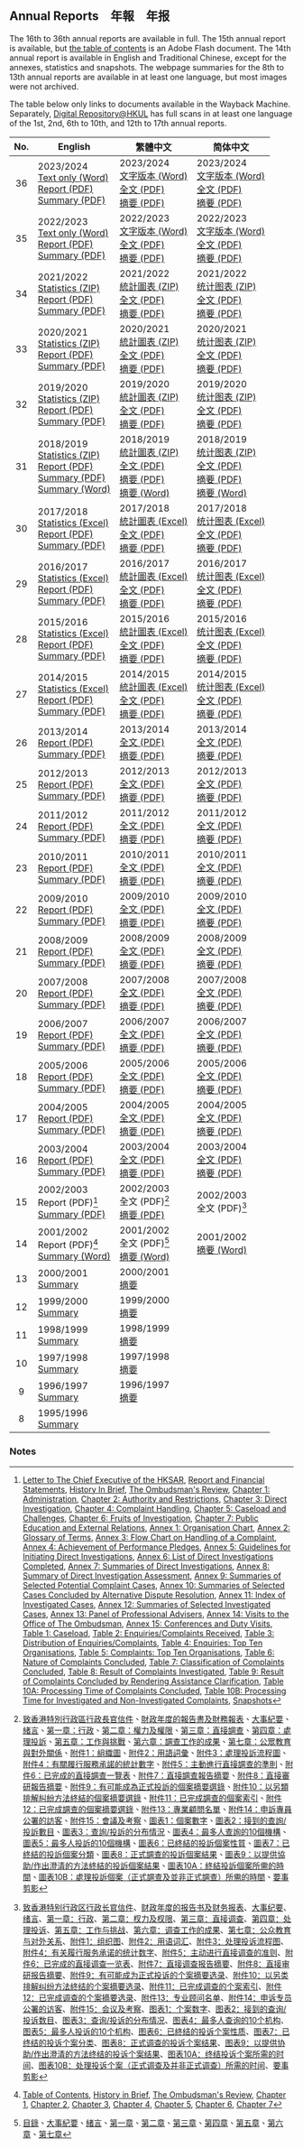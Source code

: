 ## Annual Reports&emsp;<span lang="zh-HK">年報</span>&emsp;<span lang="zh-CN">年报</span>

The 16th to 36th annual reports are available in full. The 15th annual report is available, but [the table of contents](https://web.archive.org/web/20041206122152/http://www.ombudsman.gov.hk/yr15/ob-report05.html) is an Adobe Flash document. The 14th annual report is available in English and Traditional Chinese, except for the annexes, statistics and snapshots. The webpage summaries for the 8th to 13th annual reports are available in at least one language, but most images were not archived.

The table below only links to documents available in the Wayback Machine. Separately, [Digital Repository@HKUL](https://digitalrepository.lib.hku.hk/catalog/sf26gh848) has full scans in at least one language of the 1st, 2nd, 6th to 10th, and 12th to 17th annual reports.

| No. | English | <span lang="zh-HK">繁體中文</span> | <span lang="zh-CN">简体中文</span> |
| :---: | --- | --- | --- |
| 36  | 2023/2024<br>[Text only (Word)](https://web.archive.org/web/20250601081430/https://www.ombudsman.hk/wp-content/uploads/2024/07/AR2023-24-Full-set_plain-text_EN.docx)<br>[Report (PDF)](https://web.archive.org/web/20250529183226/https://www.ombudsman.hk/wp-content/uploads/2024/07/Annual-Report-of-The-Ombudsman-2023-24_EN_W3C.pdf)<br>[Summary (PDF)](https://web.archive.org/web/20250529183039/https://www.ombudsman.hk/wp-content/uploads/2024/07/AR-Summary-2023-24_EN_W3C.pdf) | <span lang="zh-HK">2023/2024<br>[文字版本 (Word)](https://web.archive.org/web/20250529183934/https://www.ombudsman.hk/wp-content/uploads/2024/07/AR2023-24-Full-set_plain-text_TC-1.docx)<br>[全文 (PDF)](https://web.archive.org/web/20240907085000/https://www.ombudsman.hk/wp-content/uploads/2024/07/Annual-Report-of-The-Ombudsman-2023-24_TC_W3C.pdf)<br>[摘要 (PDF)](https://web.archive.org/web/20250529183049/https://www.ombudsman.hk/wp-content/uploads/2024/07/AR-Summary-2023-24_TC_W3C.pdf)</span> | <span lang="zh-CN">2023/2024<br>[文字版本 (Word)](https://web.archive.org/web/20250529183926/https://www.ombudsman.hk/wp-content/uploads/2024/07/AR2023-24-Full-set_plain-text_SC-1.docx)<br>[全文 (PDF)](https://web.archive.org/web/20250522175054/https://www.ombudsman.hk/wp-content/uploads/2024/08/Annual-Report-of-The-Ombudsman-2023-24_SC_W3C-1.pdf)<br>[摘要 (PDF)](https://web.archive.org/web/20250522175102/https://www.ombudsman.hk/wp-content/uploads/2024/07/AR-Summary-2023-24_SC_W3C.pdf)</span> |
| 35  | 2022/2023<br>[Text only (Word)](https://web.archive.org/web/20250529184702/https://www.ombudsman.hk/wp-content/uploads/2023/10/AR2022-23_Plain-Text_EN.docx)<br>[Report (PDF)](https://web.archive.org/web/20250529184639/https://www.ombudsman.hk/wp-content/uploads/2023/07/AR2022-23_EN-W3C.pdf)<br>[Summary (PDF)](https://web.archive.org/web/20250529184712/https://www.ombudsman.hk/wp-content/uploads/2023/07/AR2022-23_Summary_EN-W3C.pdf) | <span lang="zh-HK">2022/2023<br>[文字版本 (Word)](https://web.archive.org/web/20250529184630/https://www.ombudsman.hk/wp-content/uploads/2023/10/AR2022-23_Plain-Text_TC.docx)<br>[全文 (PDF)](https://web.archive.org/web/20230801191513/https://www.ombudsman.hk/wp-content/uploads/2023/07/AR2022-23_TC-W3C.pdf)<br>[摘要 (PDF)](https://web.archive.org/web/20250522175111/https://www.ombudsman.hk/wp-content/uploads/2023/07/AR2022-23_Summary_TC-W3C.pdf)</span> | <span lang="zh-CN">2022/2023<br>[文字版本 (Word)](https://web.archive.org/web/20250529184633/https://www.ombudsman.hk/wp-content/uploads/2023/10/AR2022-23_Plain-Text_SC.docx)<br>[全文 (PDF)](https://web.archive.org/web/20250522175135/https://www.ombudsman.hk/wp-content/uploads/2023/07/AR2022-23_SC-W3C.pdf)<br>[摘要 (PDF)](https://web.archive.org/web/20250522175114/https://www.ombudsman.hk/wp-content/uploads/2023/07/AR2022-23_Summary_SC-W3C.pdf)</span> |
| 34  | 2021/2022<br>[Statistics (ZIP)](https://web.archive.org/web/20221115071417/https://www.ombudsman.hk/wp-content/uploads/2022/09/Appendix_EN.zip)<br>[Report (PDF)](https://web.archive.org/web/20221115071338/https://www.ombudsman.hk/wp-content/uploads/2022/09/AR2021-22_EN_W3C.pdf)<br>[Summary (PDF)](https://web.archive.org/web/20221115071352/https://www.ombudsman.hk/wp-content/uploads/2022/09/AR2021-22_Summary_EN_W3C.pdf) | <span lang="zh-HK">2021/2022<br>[統計圖表 (ZIP)](https://web.archive.org/web/20230318080642/https://www.ombudsman.hk/wp-content/uploads/2022/09/Appendix_TC.zip)<br>[全文 (PDF)](https://web.archive.org/web/20230318080642/https://www.ombudsman.hk/wp-content/uploads/2022/09/AR2021-22_TC_W3C.pdf)<br>[摘要 (PDF)](https://web.archive.org/web/20230318080642/https://www.ombudsman.hk/wp-content/uploads/2022/09/AR2021-22_Summary_TC_W3C.pdf)</span> | <span lang="zh-CN">2021/2022<br>[统计图表 (ZIP)](https://web.archive.org/web/20221115071139/https://www.ombudsman.hk/wp-content/uploads/2022/09/Appendix_SC.zip)<br>[全文 (PDF)](https://web.archive.org/web/20221115071019/https://www.ombudsman.hk/wp-content/uploads/2022/09/AR2021-22_SC_W3C.pdf)<br>[摘要 (PDF)](https://web.archive.org/web/20221115071230/https://www.ombudsman.hk/wp-content/uploads/2022/09/AR2021-22_Summary_SC_W3C.pdf)</span> |
| 33  | 2020/2021<br>[Statistics (ZIP)](https://web.archive.org/web/20221115071441/https://www.ombudsman.hk/wp-content/uploads/2022/07/engstatistics_2021.zip)<br>[Report (PDF)](https://web.archive.org/web/20221115071327/https://www.ombudsman.hk/wp-content/uploads/2022/07/2020-21areng.pdf)<br>[Summary (PDF)](https://web.archive.org/web/20221115071402/https://www.ombudsman.hk/wp-content/uploads/2022/07/2020-21_summaryeng.pdf) | <span lang="zh-HK">2020/2021<br>[統計圖表 (ZIP)](https://web.archive.org/web/20230318080642/https://www.ombudsman.hk/wp-content/uploads/2022/07/chistatistics_2021.zip)<br>[全文 (PDF)](https://web.archive.org/web/20230318080642/https://www.ombudsman.hk/wp-content/uploads/2022/07/2020-21artc.pdf)<br>[摘要 (PDF)](https://web.archive.org/web/20230318080642/https://www.ombudsman.hk/wp-content/uploads/2022/07/2020-21_summarytc.pdf)</span> | <span lang="zh-CN">2020/2021<br>[统计图表 (ZIP)](https://web.archive.org/web/20221115071228/https://www.ombudsman.hk/wp-content/uploads/2022/07/scstatistics_2021.zip)<br>[全文 (PDF)](https://web.archive.org/web/20221115071148/https://www.ombudsman.hk/wp-content/uploads/2022/07/2020-21arsc.pdf)<br>[摘要 (PDF)](https://web.archive.org/web/20221115071039/https://www.ombudsman.hk/wp-content/uploads/2022/07/2020-21_summarysc.pdf)</span> |
| 32  | 2019/2020<br>[Statistics (ZIP)](https://web.archive.org/web/20221115071355/https://www.ombudsman.hk/wp-content/uploads/2022/07/engstatistics_2020.zip)<br>[Report (PDF)](https://web.archive.org/web/20221115071450/https://www.ombudsman.hk/wp-content/uploads/2022/07/2019-20_areng.pdf)<br>[Summary (PDF)](https://web.archive.org/web/20221115071345/https://www.ombudsman.hk/wp-content/uploads/2022/07/2019-20_summaryeng.pdf) | <span lang="zh-HK">2019/2020<br>[統計圖表 (ZIP)](https://web.archive.org/web/20230318080642/https://www.ombudsman.hk/wp-content/uploads/2022/07/chistatistics_2020.zip)<br>[全文 (PDF)](https://web.archive.org/web/20230318080642/https://www.ombudsman.hk/wp-content/uploads/2022/07/2019-20_artc.pdf)<br>[摘要 (PDF)](https://web.archive.org/web/20230318080642/https://www.ombudsman.hk/wp-content/uploads/2022/07/2019-20_summarytc.pdf)</span> | <span lang="zh-CN">2019/2020<br>[统计图表 (ZIP)](https://web.archive.org/web/20221115071234/https://www.ombudsman.hk/wp-content/uploads/2022/07/scstatistics_2020.zip)<br>[全文 (PDF)](https://web.archive.org/web/20221115071046/https://www.ombudsman.hk/wp-content/uploads/2022/07/2019-20_arsc.pdf)<br>[摘要 (PDF)](https://web.archive.org/web/20221115070946/https://www.ombudsman.hk/wp-content/uploads/2022/07/2019-20_summarysc.pdf)</span> |
| 31  | 2018/2019<br>[Statistics (ZIP)](https://web.archive.org/web/20221115071423/https://www.ombudsman.hk/wp-content/uploads/2022/07/engstatistics_2019.zip)<br>[Report (PDF)](https://web.archive.org/web/20221115071335/https://www.ombudsman.hk/wp-content/uploads/2022/07/2018-19_areng.pdf)<br>[Summary (PDF)](https://web.archive.org/web/20221115071313/https://www.ombudsman.hk/wp-content/uploads/2022/07/2018-19_summaryeng.pdf)<br>[Summary (Word)](https://web.archive.org/web/20191031202315/https://ofomb.ombudsman.hk/doc/eng31sum.docx) | <span lang="zh-HK">2018/2019<br>[統計圖表 (ZIP)](https://web.archive.org/web/20230318080642/https://www.ombudsman.hk/wp-content/uploads/2022/07/chistatistics_2019.zip)<br>[全文 (PDF)](https://web.archive.org/web/20230318080642/https://www.ombudsman.hk/wp-content/uploads/2022/07/2018-19_artc.pdf)<br>[摘要 (PDF)](https://web.archive.org/web/20230318080642/https://www.ombudsman.hk/wp-content/uploads/2022/07/2018-19_summarytc.pdf)<br>[摘要 (Word)](https://web.archive.org/web/20191031202227/https://ofomb.ombudsman.hk/doc/tcs31sum.doc)</span> | <span lang="zh-CN">2018/2019<br>[统计图表 (ZIP)](https://web.archive.org/web/20221115071147/https://www.ombudsman.hk/wp-content/uploads/2022/07/scstatistics_2019.zip)<br>[全文 (PDF)](https://web.archive.org/web/20221115071220/https://www.ombudsman.hk/wp-content/uploads/2022/07/2018-19_arsc.pdf)<br>[摘要 (PDF)](https://web.archive.org/web/20221115071017/https://www.ombudsman.hk/wp-content/uploads/2022/07/2018-19_summarysc.pdf)<br>[摘要 (Word)](https://web.archive.org/web/20191031202001/https://ofomb.ombudsman.hk/doc/scs31sum.doc)</span> |
| 30  | 2017/2018<br>[Statistics (Excel)](https://web.archive.org/web/20221115071325/https://www.ombudsman.hk/wp-content/uploads/2022/07/engstatistics_2018.xlsx)<br>[Report (PDF)](https://web.archive.org/web/20221115071408/https://www.ombudsman.hk/wp-content/uploads/2022/07/2017-18areng.pdf)<br>[Summary (PDF)](https://web.archive.org/web/20221115071257/https://www.ombudsman.hk/wp-content/uploads/2022/07/2017-18_summaryeng.pdf) | <span lang="zh-HK">2017/2018<br>[統計圖表 (Excel)](https://web.archive.org/web/20230318080642/https://www.ombudsman.hk/wp-content/uploads/2022/07/chistatistics_2018.xlsx)<br>[全文 (PDF)](https://web.archive.org/web/20230318080642/https://www.ombudsman.hk/wp-content/uploads/2022/07/2017-18artc.pdf)<br>[摘要 (PDF)](https://web.archive.org/web/20230318080642/https://www.ombudsman.hk/wp-content/uploads/2022/07/2017-18_summarytc.pdf)</span> | <span lang="zh-CN">2017/2018<br>[统计图表 (Excel)](https://web.archive.org/web/20221115071240/https://www.ombudsman.hk/wp-content/uploads/2022/07/scstatistics_2018.xlsx)<br>[全文 (PDF)](https://web.archive.org/web/20221115070953/https://www.ombudsman.hk/wp-content/uploads/2022/07/2017-18arsc.pdf)<br>[摘要 (PDF)](https://web.archive.org/web/20221115071225/https://www.ombudsman.hk/wp-content/uploads/2022/07/2017-18_summarysc.pdf)</span> |
| 29  | 2016/2017<br>[Statistics (Excel)](https://web.archive.org/web/20221115071505/https://www.ombudsman.hk/wp-content/uploads/2022/07/engstatistics_2017.xlsx)<br>[Report (PDF)](https://web.archive.org/web/20221115071414/https://www.ombudsman.hk/wp-content/uploads/2022/07/2016-17areng.pdf)<br>[Summary (PDF)](https://web.archive.org/web/20221115071255/https://www.ombudsman.hk/wp-content/uploads/2022/07/2016-17_summaryeng.pdf) | <span lang="zh-HK">2016/2017<br>[統計圖表 (Excel)](https://web.archive.org/web/20230318080642/https://www.ombudsman.hk/wp-content/uploads/2022/07/chistatistics_2017.xlsx)<br>[全文 (PDF)](https://web.archive.org/web/20230318080642/https://www.ombudsman.hk/wp-content/uploads/2022/07/2016-17artc.pdf)<br>[摘要 (PDF)](https://web.archive.org/web/20221210092538/https://www.ombudsman.hk/wp-content/uploads/2022/07/2016-17_summarytc.pdf)</span> | <span lang="zh-CN">2016/2017<br>[统计图表 (Excel)](https://web.archive.org/web/20221115071000/https://www.ombudsman.hk/wp-content/uploads/2022/07/scstatistics_2017.xlsx)<br>[全文 (PDF)](https://web.archive.org/web/20221115071212/https://www.ombudsman.hk/wp-content/uploads/2022/07/2016-17arsc.pdf)<br>[摘要 (PDF)](https://web.archive.org/web/20221115071120/https://www.ombudsman.hk/wp-content/uploads/2022/07/2016-17_summarysc.pdf)</span> |
| 28  | 2015/2016<br>[Statistics (Excel)](https://web.archive.org/web/20221115071436/https://www.ombudsman.hk/wp-content/uploads/2022/07/engstatistics_2016.xlsx)<br>[Report (PDF)](https://web.archive.org/web/20221115071506/https://www.ombudsman.hk/wp-content/uploads/2022/07/2015-16areng.pdf)<br>[Summary (PDF)](https://web.archive.org/web/20221115071356/https://www.ombudsman.hk/wp-content/uploads/2022/07/2015-16_summaryeng.pdf) | <span lang="zh-HK">2015/2016<br>[統計圖表 (Excel)](https://web.archive.org/web/20230318080642/https://www.ombudsman.hk/wp-content/uploads/2022/07/chistatistics_2016.xlsx)<br>[全文 (PDF)](https://web.archive.org/web/20230318080642/https://www.ombudsman.hk/wp-content/uploads/2022/07/2015-16artc.pdf)<br>[摘要 (PDF)](https://web.archive.org/web/20221210091452/https://www.ombudsman.hk/wp-content/uploads/2022/07/2015-16_summarytc.pdf)</span> | <span lang="zh-CN">2015/2016<br>[统计图表 (Excel)](https://web.archive.org/web/20221115071128/https://www.ombudsman.hk/wp-content/uploads/2022/07/scstatistics_2016.xlsx)<br>[全文 (PDF)](https://web.archive.org/web/20221115071115/https://www.ombudsman.hk/wp-content/uploads/2022/07/2015-16arsc.pdf)<br>[摘要 (PDF)](https://web.archive.org/web/20221115071050/https://www.ombudsman.hk/wp-content/uploads/2022/07/2015-16_summarysc.pdf)</span> |
| 27  | 2014/2015<br>[Statistics (Excel)](https://web.archive.org/web/20221115071302/https://www.ombudsman.hk/wp-content/uploads/2022/07/engstatistics_2015.xlsx)<br>[Report (PDF)](https://web.archive.org/web/20221115071428/https://www.ombudsman.hk/wp-content/uploads/2022/07/2014-15areng.pdf)<br>[Summary (PDF)](https://web.archive.org/web/20221115071422/https://www.ombudsman.hk/wp-content/uploads/2022/07/2014-15_summaryeng.pdf) | <span lang="zh-HK">2014/2015<br>[統計圖表 (Excel)](https://web.archive.org/web/20230318080642/https://www.ombudsman.hk/wp-content/uploads/2022/07/chistatistics_2015.xlsx)<br>[全文 (PDF)](https://web.archive.org/web/20230318080642/https://www.ombudsman.hk/wp-content/uploads/2022/07/2014-15artc.pdf)<br>[摘要 (PDF)](https://web.archive.org/web/20221210090244/https://www.ombudsman.hk/wp-content/uploads/2022/07/2014-15_summarytc.pdf)</span> | <span lang="zh-CN">2014/2015<br>[统计图表 (Excel)](https://web.archive.org/web/20221115071036/https://www.ombudsman.hk/wp-content/uploads/2022/07/scstatistics_2015.xlsx)<br>[全文 (PDF)](https://web.archive.org/web/20221115071130/https://www.ombudsman.hk/wp-content/uploads/2022/07/2014-15arsc.pdf)<br>[摘要 (PDF)](https://web.archive.org/web/20221115070949/https://www.ombudsman.hk/wp-content/uploads/2022/07/2014-15_summarysc.pdf)</span> |
| 26  | 2013/2014<br>[Report (PDF)](https://web.archive.org/web/20221115071303/https://www.ombudsman.hk/wp-content/uploads/2022/07/2013-14areng.pdf)<br>[Summary (PDF)](https://web.archive.org/web/20221115071349/https://www.ombudsman.hk/wp-content/uploads/2022/07/2013-14_summaryeng.pdf) | <span lang="zh-HK">2013/2014<br>[全文 (PDF)](https://web.archive.org/web/20230318080642/https://www.ombudsman.hk/wp-content/uploads/2022/07/2013-14artc.pdf)<br>[摘要 (PDF)](https://web.archive.org/web/20230318080642/https://www.ombudsman.hk/wp-content/uploads/2022/07/2013-14_summarytc.pdf)</span> | <span lang="zh-CN">2013/2014<br>[全文 (PDF)](https://web.archive.org/web/20221115071123/https://www.ombudsman.hk/wp-content/uploads/2022/07/2013-14arsc.pdf)<br>[摘要 (PDF)](https://web.archive.org/web/20221115071242/https://www.ombudsman.hk/wp-content/uploads/2022/07/2013-14_summarysc.pdf)</span> |
| 25  | 2012/2013<br>[Report (PDF)](https://web.archive.org/web/20221115071438/https://www.ombudsman.hk/wp-content/uploads/2022/07/2012-13areng.pdf)<br>[Summary (PDF)](https://web.archive.org/web/20221115071353/https://www.ombudsman.hk/wp-content/uploads/2022/07/2012-13_summaryeng.pdf) | <span lang="zh-HK">2012/2013<br>[全文 (PDF)](https://web.archive.org/web/20230318080642/https://www.ombudsman.hk/wp-content/uploads/2022/07/2012-13artc.pdf)<br>[摘要 (PDF)](https://web.archive.org/web/20221210084312/https://www.ombudsman.hk/wp-content/uploads/2022/07/2012-13_summarytc.pdf)</span> | <span lang="zh-CN">2012/2013<br>[全文 (PDF)](https://web.archive.org/web/20221115071112/https://www.ombudsman.hk/wp-content/uploads/2022/07/2012-13arsc.pdf)<br>[摘要 (PDF)](https://web.archive.org/web/20221115071118/https://www.ombudsman.hk/wp-content/uploads/2022/07/2012-13_summarysc.pdf)</span> |
| 24  | 2011/2012<br>[Report (PDF)](https://web.archive.org/web/20221115071511/https://www.ombudsman.hk/wp-content/uploads/2022/07/2011-12areng.pdf)<br>[Summary (PDF)](https://web.archive.org/web/20221115071315/https://www.ombudsman.hk/wp-content/uploads/2022/07/2011-12_summaryeng.pdf) | <span lang="zh-HK">2011/2012<br>[全文 (PDF)](https://web.archive.org/web/20230318080642/https://www.ombudsman.hk/wp-content/uploads/2022/07/2011-12artc.pdf)<br>[摘要 (PDF)](https://web.archive.org/web/20221210083143/https://www.ombudsman.hk/wp-content/uploads/2022/07/2011-12_summarytc.pdf)</span> | <span lang="zh-CN">2011/2012<br>[全文 (PDF)](https://web.archive.org/web/20221115071141/https://www.ombudsman.hk/wp-content/uploads/2022/07/2011-12arsc.pdf)<br>[摘要 (PDF)](https://web.archive.org/web/20221115071114/https://www.ombudsman.hk/wp-content/uploads/2022/07/2011-12_summarysc.pdf)</span> |
| 23  | 2010/2011<br>[Report (PDF)](https://web.archive.org/web/20221115071442/https://www.ombudsman.hk/wp-content/uploads/2022/07/2010-11areng.pdf)<br>[Summary (PDF)](https://web.archive.org/web/20221115071308/https://www.ombudsman.hk/wp-content/uploads/2022/07/2010-11_summaryeng.pdf) | <span lang="zh-HK">2010/2011<br>[全文 (PDF)](https://web.archive.org/web/20230318080642/https://www.ombudsman.hk/wp-content/uploads/2022/07/2010-11artc.pdf)<br>[摘要 (PDF)](https://web.archive.org/web/20221210082455/https://www.ombudsman.hk/wp-content/uploads/2022/07/2010-11_summarytc.pdf)</span> | <span lang="zh-CN">2010/2011<br>[全文 (PDF)](https://web.archive.org/web/20221115071052/https://www.ombudsman.hk/wp-content/uploads/2022/07/2010-11arsc.pdf)<br>[摘要 (PDF)](https://web.archive.org/web/20221115071109/https://www.ombudsman.hk/wp-content/uploads/2022/07/2010-11_summarysc.pdf)</span> |
| 22  | 2009/2010<br>[Report (PDF)](https://web.archive.org/web/20221115071425/https://www.ombudsman.hk/wp-content/uploads/2022/07/2009-10areng.pdf)<br>[Summary (PDF)](https://web.archive.org/web/20221115071456/https://www.ombudsman.hk/wp-content/uploads/2022/07/2009-10_summaryeng.pdf) | <span lang="zh-HK">2009/2010<br>[全文 (PDF)](https://web.archive.org/web/20230318080642/https://www.ombudsman.hk/wp-content/uploads/2022/07/2009-10artc.pdf)<br>[摘要 (PDF)](https://web.archive.org/web/20221210075355/https://www.ombudsman.hk/wp-content/uploads/2022/07/2009-10_summarytc.pdf)</span> | <span lang="zh-CN">2009/2010<br>[全文 (PDF)](https://web.archive.org/web/20221115071237/https://www.ombudsman.hk/wp-content/uploads/2022/07/2009-10arsc.pdf)<br>[摘要 (PDF)](https://web.archive.org/web/20221115071102/https://www.ombudsman.hk/wp-content/uploads/2022/07/2009-10_summarysc.pdf)</span> |
| 21  | 2008/2009<br>[Report (PDF)](https://web.archive.org/web/20220907075039/https://www.ombudsman.hk/yr21/2009areng.pdf)<br>[Summary (PDF)](https://web.archive.org/web/20220307204518/https://www.ombudsman.hk/annual/21_en_summary.pdf) | <span lang="zh-HK">2008/2009<br>[全文 (PDF)](https://web.archive.org/web/20230318080642/https://www.ombudsman.hk/wp-content/uploads/2022/07/2008-09artc.pdf)<br>[摘要 (PDF)](https://web.archive.org/web/20221210080206/https://www.ombudsman.hk/wp-content/uploads/2022/07/2008-09_summarytc.pdf)</span> | <span lang="zh-CN">2008/2009<br>[全文 (PDF)](https://web.archive.org/web/20220907075138/https://www.ombudsman.hk/yr21/2009arsc.pdf)<br>[摘要 (PDF)](https://web.archive.org/web/20191031201958/https://www.ombudsman.hk/sc/annual/21_sc_summary.pdf)</span> |
| 20  | 2007/2008<br>[Report (PDF)](https://web.archive.org/web/20220907075230/https://www.ombudsman.hk/yr20/2008areng.pdf)<br>[Summary (PDF)](https://web.archive.org/web/20191031202321/https://www.ombudsman.hk/annual/20_en_summary.pdf) | <span lang="zh-HK">2007/2008<br>[全文 (PDF)](https://web.archive.org/web/20230318080642/https://www.ombudsman.hk/wp-content/uploads/2022/07/2007-08artc.pdf)<br>[摘要 (PDF)](https://web.archive.org/web/20221210074742/https://www.ombudsman.hk/wp-content/uploads/2022/07/2007-08_summarytc.pdf)</span> | <span lang="zh-CN">2007/2008<br>[全文 (PDF)](https://web.archive.org/web/20220907075332/https://www.ombudsman.hk/yr20/2008arsc.pdf)<br>[摘要 (PDF)](https://web.archive.org/web/20191031201955/https://www.ombudsman.hk/sc/annual/20_sc_summary.pdf)</span> |
| 19  | 2006/2007<br>[Report (PDF)](https://web.archive.org/web/20220307204350/https://www.ombudsman.hk/annual/19_en_content.pdf)<br>[Summary (PDF)](https://web.archive.org/web/20220307204417/https://www.ombudsman.hk/annual/19_en_summary.pdf) | <span lang="zh-HK">2006/2007<br>[全文 (PDF)](https://web.archive.org/web/20230318080642/https://www.ombudsman.hk/wp-content/uploads/2022/07/2006-07artc.pdf)<br>[摘要 (PDF)](https://web.archive.org/web/20221210100713/https://www.ombudsman.hk/wp-content/uploads/2022/07/2006-07_summarytc.pdf)</span> | <span lang="zh-CN">2006/2007<br>[全文 (PDF)](https://web.archive.org/web/20191031202018/https://www.ombudsman.hk/sc/annual/19_sc_content_2.pdf)<br>[摘要 (PDF)](https://web.archive.org/web/20210917163023/https://www.ombudsman.hk/sc/annual/19_sc_summary.pdf)</span> |
| 18  | 2005/2006<br>[Report (PDF)](https://web.archive.org/web/20220307204541/https://www.ombudsman.hk/annual/18_en_content.pdf)<br>[Summary (PDF)](https://web.archive.org/web/20220307204357/https://www.ombudsman.hk/annual/18_en_summary.pdf) | <span lang="zh-HK">2005/2006<br>[全文 (PDF)](https://web.archive.org/web/20230318080642/https://www.ombudsman.hk/wp-content/uploads/2022/07/2005-06artc.pdf)<br>[摘要 (PDF)](https://web.archive.org/web/20230318080642/https://www.ombudsman.hk/wp-content/uploads/2022/07/2005-06_summarytc.pdf)</span> | <span lang="zh-CN">2005/2006<br>[全文 (PDF)](https://web.archive.org/web/20221115071104/https://www.ombudsman.hk/wp-content/uploads/2022/07/2005-06arsc.pdf)<br>[摘要 (PDF)](https://web.archive.org/web/20191031201953/https://www.ombudsman.hk/sc/annual/18_sc_summary.pdf)</span> |
| 17  | 2004/2005<br>[Report (PDF)](https://web.archive.org/web/20220907075356/https://www.ombudsman.hk/yr17/2005areng.pdf)<br>[Summary (PDF)](https://web.archive.org/web/20220307204330/https://www.ombudsman.hk/annual/17_en_summary.pdf) | <span lang="zh-HK">2004/2005<br>[全文 (PDF)](https://web.archive.org/web/20230318080642/https://www.ombudsman.hk/wp-content/uploads/2022/07/2004-05artc.pdf)<br>[摘要 (PDF)](https://web.archive.org/web/20230318080642/https://www.ombudsman.hk/wp-content/uploads/2022/07/2004-05_summarytc.pdf)</span> | <span lang="zh-CN">2004/2005<br>[全文 (PDF)](https://web.archive.org/web/20220907075527/https://www.ombudsman.hk/yr17/2005arsc.pdf)<br>[摘要 (PDF)](https://web.archive.org/web/20191031202017/https://www.ombudsman.hk/sc/annual/17_sc_summary.pdf)</span> |
| 16  | 2003/2004<br>[Report (PDF)](https://web.archive.org/web/20220907075634/https://www.ombudsman.hk/yr16/2004areng.pdf)<br>[Summary (PDF)](https://web.archive.org/web/20220307204420/https://www.ombudsman.hk/annual/16_en_summary.pdf) | <span lang="zh-HK">2003/2004<br>[全文 (PDF)](https://web.archive.org/web/20230318080642/https://www.ombudsman.hk/wp-content/uploads/2022/07/2003-04artc.pdf)<br>[摘要 (PDF)](https://web.archive.org/web/20230318080642/https://www.ombudsman.hk/wp-content/uploads/2022/07/2003-04_summarytc.pdf)</span> | <span lang="zh-CN">2003/2004<br>[全文 (PDF)](https://web.archive.org/web/20220907080720/https://www.ombudsman.hk/yr16/2004arsc.pdf)<br>[摘要 (PDF)](https://web.archive.org/web/20191031202024/https://www.ombudsman.hk/sc/annual/16_sc_summary.pdf)</span> |
| 15  | 2002/2003<br>Report (PDF)[^15_en]<br>[Summary (PDF)](https://web.archive.org/web/20040107142205/http://www.ombudsman.gov.hk/english/07_annual_reports/E-Summary.pdf) | <span lang="zh-HK">2002/2003<br>全文 (PDF)[^15_tc]<br>[摘要 (PDF)](https://web.archive.org/web/20030819104204/http://www.ombudsman.gov.hk/chinese/07_annual_reports/C-Summary.pdf)</span> | <span lang="zh-CN">2002/2003<br>全文 (PDF)[^15_sc]</span> |
| 14  | 2001/2002<br>Report (PDF)[^14_en]<br>[Summary (Word)](https://web.archive.org/web/20040503120504/http://www.ombudsman.gov.hk/english/07_annual_reports/esum1.doc) | <span lang="zh-HK">2001/2002<br>全文 (PDF)[^14_tc]<br>[摘要 (Word)](https://web.archive.org/web/20030819065445/http://www.ombudsman.gov.hk/chinese/07_annual_reports/csum1.doc)</span> | <span lang="zh-CN">2001/2002<br>[摘要 (Word)](https://web.archive.org/web/20110522040755/http://www.ombudsman.gov.hk/sc/annual/14_sc_summary.doc)</span> |
| 13  | 2000/2001<br>[Summary](https://web.archive.org/web/20041206121926/http://ombudsman.gov.hk/english/07_annual_reports/13th.html) | <span lang="zh-HK">2000/2001<br>[摘要](https://web.archive.org/web/20041206215831/http://ombudsman.gov.hk/chinese/07_annual_reports/13th.html)</span> |     |
| 12  | 1999/2000<br>[Summary](https://web.archive.org/web/20041206120853/http://ombudsman.gov.hk/english/07_annual_reports/12th.html) | <span lang="zh-HK">1999/2000<br>[摘要](https://web.archive.org/web/20041206215303/http://ombudsman.gov.hk/chinese/07_annual_reports/12th.html)</span> |     |
| 11  | 1998/1999<br>[Summary](https://web.archive.org/web/20041206052304/http://ombudsman.gov.hk/english/07_annual_reports/11th.html) | <span lang="zh-HK">1998/1999<br>[摘要](https://web.archive.org/web/20041206214807/http://ombudsman.gov.hk/chinese/07_annual_reports/11th.html)</span> |     |
| 10  | 1997/1998<br>[Summary](https://web.archive.org/web/20041206132955/http://ombudsman.gov.hk/english/07_annual_reports/10th.html) | <span lang="zh-HK">1997/1998<br>[摘要](https://web.archive.org/web/20041206214250/http://ombudsman.gov.hk/chinese/07_annual_reports/10th.html)</span> |     |
| 9   | 1996/1997<br>[Summary](https://web.archive.org/web/20041206125229/http://ombudsman.gov.hk/english/07_annual_reports/9th.html) | <span lang="zh-HK">1996/1997<br>[摘要](https://web.archive.org/web/20041206211716/http://ombudsman.gov.hk/chinese/07_annual_reports/9th.html)</span> |     |
| 8   | 1995/1996<br>[Summary](https://web.archive.org/web/20041206124332/http://ombudsman.gov.hk/english/07_annual_reports/8th.html) |     |     |

### Notes

[^15_en]: [Letter to The Chief Executive of the HKSAR](https://web.archive.org/web/20110522054956/http://www.ombudsman.gov.hk/yr15/E-Letter.pdf), [Report and Financial Statements](https://web.archive.org/web/20110522055622/http://www.ombudsman.gov.hk/yr15/E-Financial.pdf), [History In Brief](https://web.archive.org/web/20110522052615/http://www.ombudsman.gov.hk/yr15/E-History.pdf), [The Ombudsman's Review](https://web.archive.org/web/20110522053727/http://www.ombudsman.gov.hk/yr15/E-Review.pdf), [Chapter 1: Administration](https://web.archive.org/web/20110522060141/http://www.ombudsman.gov.hk/yr15/E-Chapter01.pdf), [Chapter 2: Authority and Restrictions](https://web.archive.org/web/20110522053029/http://www.ombudsman.gov.hk/yr15/E-Chapter02.pdf), [Chapter 3: Direct Investigation](https://web.archive.org/web/20110522053406/http://www.ombudsman.gov.hk/yr15/E-Chapter03.pdf), [Chapter 4: Complaint Handling](https://web.archive.org/web/20110522053628/http://www.ombudsman.gov.hk/yr15/E-Chapter04.pdf), [Chapter 5: Caseload and Challenges](https://web.archive.org/web/20110522054510/http://www.ombudsman.gov.hk/yr15/E-Chapter05.pdf), [Chapter 6: Fruits of Investigation](https://web.archive.org/web/20110522054305/http://www.ombudsman.gov.hk/yr15/E-Chapter06.pdf), [Chapter 7: Public Education and External Relations](https://web.archive.org/web/20110522053923/http://www.ombudsman.gov.hk/yr15/E-Chapter07.pdf), [Annex 1: Organisation Chart](https://web.archive.org/web/20110522060211/http://www.ombudsman.gov.hk/yr15/EAnn01.pdf), [Annex 2: Glossary of Terms](https://web.archive.org/web/20110522055727/http://www.ombudsman.gov.hk/yr15/EAnn02.pdf), [Annex 3: Flow Chart on Handling of a Complaint](https://web.archive.org/web/20110522060500/http://www.ombudsman.gov.hk/yr15/EAnn03.pdf), [Annex 4: Achievement of Performance Pledges](https://web.archive.org/web/20110522054921/http://www.ombudsman.gov.hk/yr15/EAnn04.pdf), [Annex 5: Guidelines for Initiating Direct Investigations](https://web.archive.org/web/20110522052808/http://www.ombudsman.gov.hk/yr15/EAnn05.pdf), [Annex 6: List of Direct Investigations Completed](https://web.archive.org/web/20110522060109/http://www.ombudsman.gov.hk/yr15/EAnn06.pdf), [Annex 7: Summaries of Direct Investigations](https://web.archive.org/web/20110522054940/http://www.ombudsman.gov.hk/yr15/EAnn07.pdf), [Annex 8: Summary of Direct Investigation Assessment](https://web.archive.org/web/20110522055453/http://www.ombudsman.gov.hk/yr15/EAnn08.pdf), [Annex 9: Summaries of Selected Potential Complaint Cases](https://web.archive.org/web/20110522055641/http://www.ombudsman.gov.hk/yr15/EAnn09.pdf), [Annex 10: Summaries of Selected Cases Concluded by Alternative Dispute Resolution](https://web.archive.org/web/20110522055816/http://www.ombudsman.gov.hk/yr15/EAnn10.pdf), [Annex 11: Index of Investigated Cases](https://web.archive.org/web/20110522055609/http://www.ombudsman.gov.hk/yr15/EAnn11.pdf), [Annex 12: Summaries of Selected Investigated Cases](https://web.archive.org/web/20110522054837/http://www.ombudsman.gov.hk/yr15/EAnn12.pdf), [Annex 13: Panel of Professional Advisers](https://web.archive.org/web/20110522055534/http://www.ombudsman.gov.hk/yr15/EAnn13.pdf), [Annex 14: Visits to the Office of The Ombudsman](https://web.archive.org/web/20110522060416/http://www.ombudsman.gov.hk/yr15/EAnn14.pdf), [Annex 15: Conferences and Duty Visits](https://web.archive.org/web/20110522053644/http://www.ombudsman.gov.hk/yr15/EAnn15.pdf), [Table 1: Caseload](https://web.archive.org/web/20110522053128/http://www.ombudsman.gov.hk/yr15/E-Table01.pdf), [Table 2: Enquiries/Complaints Received](https://web.archive.org/web/20110522052625/http://www.ombudsman.gov.hk/yr15/E-Table02.pdf), [Table 3: Distribution of Enquiries/Complaints](https://web.archive.org/web/20110522055754/http://www.ombudsman.gov.hk/yr15/E-Table03.pdf), [Table 4: Enquiries: Top Ten Organisations](https://web.archive.org/web/20110522052722/http://www.ombudsman.gov.hk/yr15/E-Table04.pdf), [Table 5: Complaints: Top Ten Organisations](https://web.archive.org/web/20110522054707/http://www.ombudsman.gov.hk/yr15/E-Table05.pdf), [Table 6: Nature of Complaints Concluded](https://web.archive.org/web/20110522055037/http://www.ombudsman.gov.hk/yr15/E-Table06.pdf), [Table 7: Classification of Complaints Concluded](https://web.archive.org/web/20110522054930/http://www.ombudsman.gov.hk/yr15/E-Table07.pdf), [Table 8: Result of Complaints Investigated](https://web.archive.org/web/20110522060442/http://www.ombudsman.gov.hk/yr15/E-Table08.pdf), [Table 9: Result of Complaints Concluded by Rendering Assistance Clarification](https://web.archive.org/web/20110522053049/http://www.ombudsman.gov.hk/yr15/E-Table09.pdf), [Table 10A: Processing Time of Complaints Concluded](https://web.archive.org/web/20110522060053/http://www.ombudsman.gov.hk/yr15/E-Table10.pdf), [Table 10B: Processing Time for Investigated and Non-Investigated Complaints](https://web.archive.org/web/20110522060053/http://www.ombudsman.gov.hk/yr15/E-Table10.pdf), [Snapshots](https://web.archive.org/web/20110522060257/http://www.ombudsman.gov.hk/yr15/E-SnapShots.pdf)<wbr>
[^15_tc]: <span lang="zh-HK">[致香港特別行政區行政長官信件](https://web.archive.org/web/20110522053637/http://www.ombudsman.gov.hk/yr15/C-Letter.pdf)、[財政年度的報告書及財務報表](https://web.archive.org/web/20110522054041/http://www.ombudsman.gov.hk/yr15/C-Financial.pdf)、[大事紀要](https://web.archive.org/web/20110522054651/http://www.ombudsman.gov.hk/yr15/C-History.pdf)、[緒言](https://web.archive.org/web/20110522055710/http://www.ombudsman.gov.hk/yr15/C-Review.pdf)、[第一章：行政](https://web.archive.org/web/20110522060333/http://www.ombudsman.gov.hk/yr15/C-Chapter01.pdf)、[第二章：權力及權限](https://web.archive.org/web/20110522054525/http://www.ombudsman.gov.hk/yr15/C-Chapter02.pdf)、[第三章：直接調查](https://web.archive.org/web/20110522053651/http://www.ombudsman.gov.hk/yr15/C-Chapter03.pdf)、[第四章：處理投訴](https://web.archive.org/web/20110522053159/http://www.ombudsman.gov.hk/yr15/C-Chapter04.pdf)、[第五章：工作與挑戰](https://web.archive.org/web/20110522060505/http://www.ombudsman.gov.hk/yr15/C-Chapter05.pdf)、[第六章：調查工作的成果](https://web.archive.org/web/20110522053850/http://www.ombudsman.gov.hk/yr15/C-Chapter06.pdf)、[第七章：公眾教育與對外關係](https://web.archive.org/web/20110522053703/http://www.ombudsman.gov.hk/yr15/C-Chapter07.pdf)、[附件1：組織圖](https://web.archive.org/web/20110522053021/http://www.ombudsman.gov.hk/yr15/CAnn01.pdf)、[附件2：用語詞彙](https://web.archive.org/web/20110522055930/http://www.ombudsman.gov.hk/yr15/CAnn02.pdf)、[附件3：處理投訴流程圖](https://web.archive.org/web/20110522052745/http://www.ombudsman.gov.hk/yr15/CAnn03.pdf)、[附件4：有關履行服務承諾的統計數字](https://web.archive.org/web/20110522054359/http://www.ombudsman.gov.hk/yr15/CAnn04.pdf)、[附件5：主動進行直接調查的準則](https://web.archive.org/web/20110522053759/http://www.ombudsman.gov.hk/yr15/CAnn05.pdf)、[附件6：已完成的直接調查一覽表](https://web.archive.org/web/20110522053554/http://www.ombudsman.gov.hk/yr15/CAnn06.pdf)、[附件7：直接調查報告摘要](https://web.archive.org/web/20110522054726/http://www.ombudsman.gov.hk/yr15/CAnn07.pdf)、[附件8：直接審研報告摘要](https://web.archive.org/web/20110522055026/http://www.ombudsman.gov.hk/yr15/CAnn08.pdf)、[附件9：有可能成為正式投訴的個案摘要選錄](https://web.archive.org/web/20110522060201/http://www.ombudsman.gov.hk/yr15/CAnn09.pdf)、[附件10：以另類排解糾紛方法終結的個案摘要選錄](https://web.archive.org/web/20110522052931/http://www.ombudsman.gov.hk/yr15/CAnn10.pdf)、[附件11：已完成調查的個案索引](https://web.archive.org/web/20110522053505/http://www.ombudsman.gov.hk/yr15/CAnn11.pdf)、[附件12：已完成調查的個案摘要選錄](https://web.archive.org/web/20110522055049/http://www.ombudsman.gov.hk/yr15/CAnn12.pdf)、[附件13：專業顧問名單](https://web.archive.org/web/20110522060220/http://www.ombudsman.gov.hk/yr15/CAnn13.pdf)、[附件14：申訴專員公署的訪客](https://web.archive.org/web/20110522053424/http://www.ombudsman.gov.hk/yr15/CAnn14.pdf)、[附件15：會議及考察](https://web.archive.org/web/20110522052816/http://www.ombudsman.gov.hk/yr15/CAnn15.pdf)、[圖表1：個案數字](https://web.archive.org/web/20110522052755/http://www.ombudsman.gov.hk/yr15/C-Table01.pdf)、[圖表2：接到的查詢/投訴數目](https://web.archive.org/web/20110522052733/http://www.ombudsman.gov.hk/yr15/C-Table02.pdf)、[圖表3：查詢/投訴的分布情況](https://web.archive.org/web/20110522053609/http://www.ombudsman.gov.hk/yr15/C-Table03.pdf)、[圖表4：最多人查詢的10個機構](https://web.archive.org/web/20110522055009/http://www.ombudsman.gov.hk/yr15/C-Table04.pdf)、[圖表5：最多人投訴的10個機構](https://web.archive.org/web/20110522055649/http://www.ombudsman.gov.hk/yr15/C-Table05.pdf)、[圖表6：已終結的投訴個案性質](https://web.archive.org/web/20110522054819/http://www.ombudsman.gov.hk/yr15/C-Table06.pdf)、[圖表7：已終結的投訴個案分類](https://web.archive.org/web/20110522053543/http://www.ombudsman.gov.hk/yr15/C-Table07.pdf)、[圖表8：正式調查的投訴個案結果](https://web.archive.org/web/20110522054908/http://www.ombudsman.gov.hk/yr15/C-Table08.pdf)、[圖表9：以提供協助/作出澄清的方法終結的投訴個案結果](https://web.archive.org/web/20110522060237/http://www.ombudsman.gov.hk/yr15/C-Table09.pdf)、[圖表10A：終結投訴個案所需的時間](https://web.archive.org/web/20110522060529/http://www.ombudsman.gov.hk/yr15/C-Table10.pdf)、[圖表10B：處理投訴個案（正式調查及並非正式調查）所需的時間](https://web.archive.org/web/20110522060529/http://www.ombudsman.gov.hk/yr15/C-Table10.pdf)、[要事剪影](https://web.archive.org/web/20110522055949/http://www.ombudsman.gov.hk/yr15/C-SnapShots.pdf)</span><wbr>
[^15_sc]: <span lang="zh-CN">[致香港特别行政区行政长官信件](https://web.archive.org/web/20110522055633/http://www.ombudsman.gov.hk/yr15/GB-Letter.pdf)、[财政年度的报告书及财务报表](https://web.archive.org/web/20110522060120/http://www.ombudsman.gov.hk/yr15/GB-Financial.pdf)、[大事纪要](https://web.archive.org/web/20110522055256/http://www.ombudsman.gov.hk/yr15/GB-History.pdf)、[绪言](https://web.archive.org/web/20110522055212/http://www.ombudsman.gov.hk/yr15/GB-Review.pdf)、[第一章：行政](https://web.archive.org/web/20110522053222/http://www.ombudsman.gov.hk/yr15/GB-Chapter-01.pdf)、[第二章：杈力及杈限](https://web.archive.org/web/20110522052639/http://www.ombudsman.gov.hk/yr15/GB-Chapter-02.pdf)、[第三章：直接调查](https://web.archive.org/web/20110522053101/http://www.ombudsman.gov.hk/yr15/GB-Chapter-03.pdf)、[第四章：处理投诉](https://web.archive.org/web/20110522052825/http://www.ombudsman.gov.hk/yr15/GB-Chapter-04.pdf)、[第五章：工作与挑战](https://web.archive.org/web/20110522052657/http://www.ombudsman.gov.hk/yr15/GB-Chapter-05.pdf)、[第六章：调查工作的成果](https://web.archive.org/web/20110522053136/http://www.ombudsman.gov.hk/yr15/GB-Chapter-06.pdf)、[第七章：公众教育与对外关系](https://web.archive.org/web/20110522054607/http://www.ombudsman.gov.hk/yr15/GB-Chapter-07.pdf)、[附件1：组织图](https://web.archive.org/web/20110522055808/http://www.ombudsman.gov.hk/yr15/GB-Ann01.pdf)、[附件2：用语词汇](https://web.archive.org/web/20110522054205/http://www.ombudsman.gov.hk/yr15/GB-Ann02.pdf)、[附件3：处理投诉流程图](https://web.archive.org/web/20110522054002/http://www.ombudsman.gov.hk/yr15/GB-Ann03.pdf)、[附件4：有关履行服务承诺的统计数字](https://web.archive.org/web/20110522053734/http://www.ombudsman.gov.hk/yr15/GB-Ann04.pdf)、[附件5：主动进行直接调查的准则](https://web.archive.org/web/20110522052921/http://www.ombudsman.gov.hk/yr15/GB-Ann05.pdf)、[附件6：已完成的直接调查一览表](https://web.archive.org/web/20110522052908/http://www.ombudsman.gov.hk/yr15/GB-Ann06.pdf)、[附件7：直接调查报告摘要](https://web.archive.org/web/20110522053808/http://www.ombudsman.gov.hk/yr15/GB-Ann07.pdf)、[附件8：直接审研报告摘要](https://web.archive.org/web/20110522060427/http://www.ombudsman.gov.hk/yr15/GB-Ann08.pdf)、[附件9：有可能成为正式投诉的个案摘要选录](https://web.archive.org/web/20110522060543/http://www.ombudsman.gov.hk/yr15/GB-Ann09.pdf)、[附件10：以另类排解纠纷方法終结的个案摘要选录](https://web.archive.org/web/20110522054423/http://www.ombudsman.gov.hk/yr15/GB-Ann10.pdf)、[附件11：已完成调查的个案索引](https://web.archive.org/web/20110522054117/http://www.ombudsman.gov.hk/yr15/GB-Ann11.pdf)、[附件12：已完成调查的个案摘要选录](https://web.archive.org/web/20110522053244/http://www.ombudsman.gov.hk/yr15/GB-Ann12.pdf)、[附件13：专业顾问名单](https://web.archive.org/web/20110522053344/http://www.ombudsman.gov.hk/yr15/GB-Ann13.pdf)、[附件14：申诉专员公署的访客](https://web.archive.org/web/20110522054546/http://www.ombudsman.gov.hk/yr15/GB-Ann14.pdf)、[附件15：会议及考察](https://web.archive.org/web/20110522055342/http://www.ombudsman.gov.hk/yr15/GB-Ann15.pdf)、[图表1：个案数字](https://web.archive.org/web/20110522055742/http://www.ombudsman.gov.hk/yr15/GB-Table-01.pdf)、[图表2：接到的查询/投诉数目](https://web.archive.org/web/20110522053114/http://www.ombudsman.gov.hk/yr15/GB-Table-02.pdf)、[图表3：查询/投诉的分布情况](https://web.archive.org/web/20110522052557/http://www.ombudsman.gov.hk/yr15/GB-Table-03.pdf)、[图表4：最多人查询的10个机构](https://web.archive.org/web/20110522055914/http://www.ombudsman.gov.hk/yr15/GB-Table-04.pdf)、[图表5：最多人投诉的10个机构](https://web.archive.org/web/20110522060032/http://www.ombudsman.gov.hk/yr15/GB-Table-05.pdf)、[图表6：已終结的投诉个案性质](https://web.archive.org/web/20110522060022/http://www.ombudsman.gov.hk/yr15/GB-Table-06.pdf)、[图表7：已终结的投诉个案分类](https://web.archive.org/web/20110522053038/http://www.ombudsman.gov.hk/yr15/GB-Table-07.pdf)、[图表8：正式调查的投诉个案结果](https://web.archive.org/web/20110522060552/http://www.ombudsman.gov.hk/yr15/GB-Table-08.pdf)、[图表9：以提供协助/作出澄清的方法终结的投诉个案结果](https://web.archive.org/web/20110522054629/http://www.ombudsman.gov.hk/yr15/GB-Table-09.pdf)、[图表10A：终结投诉个案所需的时间](https://web.archive.org/web/20110522053743/http://www.ombudsman.gov.hk/yr15/GB-Table-10.pdf)、[图表10B：处理投诉个案（正式调查及并非正式调查）所需的时间](https://web.archive.org/web/20110522053743/http://www.ombudsman.gov.hk/yr15/GB-Table-10.pdf)、[要事剪影](https://web.archive.org/web/20110522055839/http://www.ombudsman.gov.hk/yr15/GB-SnapShots.pdf)</span><wbr>
[^14_en]: [Table of Contents](https://web.archive.org/web/20040806124217/http://www.ombudsman.gov.hk/english/07_annual_reports/toc.pdf), [History in Brief](https://web.archive.org/web/20040806141419/http://www.ombudsman.gov.hk/english/07_annual_reports/hib.pdf), [The Ombudsman's Review](https://web.archive.org/web/20030512171825/http://www.ombudsman.gov.hk/english/07_annual_reports/or.pdf), [Chapter 1](https://web.archive.org/web/20040107110148/http://www.ombudsman.gov.hk/english/07_annual_reports/ch1.pdf), [Chapter 2](https://web.archive.org/web/20040107161834/http://www.ombudsman.gov.hk/english/07_annual_reports/ch2.pdf), [Chapter 3](https://web.archive.org/web/20040107093605/http://www.ombudsman.gov.hk/english/07_annual_reports/ch3.pdf), [Chapter 4](https://web.archive.org/web/20040107161709/http://www.ombudsman.gov.hk/english/07_annual_reports/ch4.pdf), [Chapter 5](https://web.archive.org/web/20040107115322/http://www.ombudsman.gov.hk/english/07_annual_reports/ch5.pdf), [Chapter 6](https://web.archive.org/web/20040107134723/http://www.ombudsman.gov.hk/english/07_annual_reports/ch6.pdf), [Chapter 7](https://web.archive.org/web/20040806122754/http://www.ombudsman.gov.hk/english/07_annual_reports/ch7.pdf)<wbr>
[^14_tc]: <span lang="zh-HK">[目錄](https://web.archive.org/web/20030819073437/http://www.ombudsman.gov.hk/chinese/07_annual_reports/ctoc.pdf)、[大事紀要](https://web.archive.org/web/20110522071030/http://www.ombudsman.gov.hk/tc/annual/14_tc_content_2.pdf)、[緒言](https://web.archive.org/web/20030819065250/http://www.ombudsman.gov.hk/chinese/07_annual_reports/cor.pdf)、[第一章](https://web.archive.org/web/20030819101239/http://www.ombudsman.gov.hk/chinese/07_annual_reports/cch1.pdf)、[第二章](https://web.archive.org/web/20040319000206/http://www.ombudsman.gov.hk/chinese/07_annual_reports/cch2.pdf)、[第三章](https://web.archive.org/web/20030513235036/http://www.ombudsman.gov.hk/chinese/07_annual_reports/cch3.pdf)、[第四章](https://web.archive.org/web/20030819080216/http://www.ombudsman.gov.hk/chinese/07_annual_reports/cch4.pdf)、[第五章](https://web.archive.org/web/20030514095413/http://www.ombudsman.gov.hk/chinese/07_annual_reports/cch5.pdf)、[第六章](https://web.archive.org/web/20030819072839/http://www.ombudsman.gov.hk/chinese/07_annual_reports/cch6.pdf)、[第七章](https://web.archive.org/web/20030819052358/http://www.ombudsman.gov.hk/chinese/07_annual_reports/cch7.pdf)</span><wbr>
